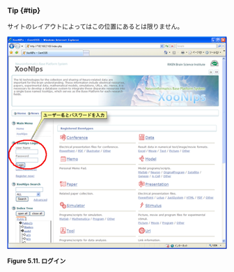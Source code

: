 ### Tip {#tip}

サイトのレイアウトによってはこの位置にあるとは限りません。

![ログイン](../../assets/xoonips-operate11.png)

**Figure 5.11. ログイン**